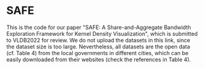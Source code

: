 # SAFE
This is the code for our paper "SAFE: A Share-and-Aggregate Bandwidth Exploration Framework for Kernel Density Visualization", which is submitted to VLDB2022 for review. We do not upload the datasets in this link, since the dataset size is too large. Nevertheless, all datasets are the open data (cf. Table 4) from the local governments in different cities, which can be easily downloaded from their websites (check the references in Table 4). 
